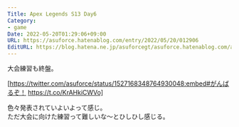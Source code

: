 ```yaml
---
Title: Apex Legends S13 Day6
Category:
- game
Date: 2022-05-20T01:29:06+09:00
URL: https://asuforce.hatenablog.com/entry/2022/05/20/012906
EditURL: https://blog.hatena.ne.jp/asuforcegt/asuforce.hatenablog.com/atom/entry/13574176438093964791
---
```


大会練習も終盤。  

[https://twitter.com/asuforce/status/1527168348764930048:embed#がんばるぞ！ https://t.co/KrAHkiCWVo]

色々発表されていよいよって感じ。  
ただ大会に向けた練習って難しいな～とひしひし感じる。
